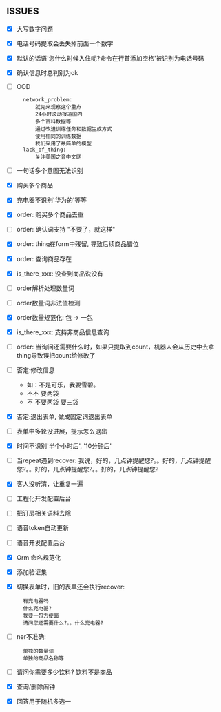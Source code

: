 

## ISSUES

- [x] 大写数字问题
- [x] 电话号码提取会丢失掉前面一个数字
- [x] 默认的话语'您什么时候入住呢?命令在行首添加空格'被识别为电话号码
- [x] 确认信息时总判别为ok

- [ ] OOD

        network_problem:
            就先来观察这个重点
            24小时滚动报道国内
            多个百科数据等
            通过改进训练任务和数据生成方式
            使用相同的训练数据
            我们采用了最简单的模型
        lack_of_thing:
            关注美国之音中文网 
        
    
- [ ] 一句话多个意图无法识别

- [x] 购买多个商品
- [x] 充电器不识别'华为的'等等
- [x] order: 购买多个商品去重
- [ ] order: 确认词支持 "不要了，就这样"
- [x] order: thing在form中残留, 导致后续商品错位
- [x] order: 查询商品存在
- [x] is_there_xxx: 没查到商品说没有
- [ ] order解析处理数量词
- [ ] order数量词非法值检测
- [x] order数量规范化: 包 -> 一包
- [x] is_there_xxx: 支持非商品信息查询
- [ ] order: 当询问还需要什么时，如果只提取到count，机器人会从历史中去拿thing导致误把count给修改了
- [ ] 否定:修改信息
    - 如：不是可乐，我要雪碧。
    - 不不 要两袋
    - 不 不要两袋 要三袋
- [x] 否定:退出表单, 做成固定词退出表单
- [ ] 表单中多轮没进展，提示怎么退出

- [x] 时间不识别'半个小时后', '10分钟后'
- [ ] 当repeat遇到recover: 我说，好的，几点钟提醒您?。。好的，几点钟提醒您?。。好的，几点钟提醒您?。。好的，几点钟提醒您?

- [x] 客人没听清，让重复一遍

- [ ] 工程化开发配置后台
- [ ] 把订房相关语料去除

- [ ] 语音token自动更新
- [ ] 语音开发配置后台
- [x] Orm 命名规范化

- [x] 添加验证集

- [x] 切换表单时，旧的表单还会执行recover:

        有充电器吗
        什么充电器?
        我要一包方便面
        请问您还需要什么?。。什么充电器?

- [ ] ner不准确:

        单独的数量词
        单独的商品名称等
        
- [ ] 请问你需要多少饮料? 饮料不是商品
- [x] 查询/删除闹钟

- [x] 回答用于随机多选一
